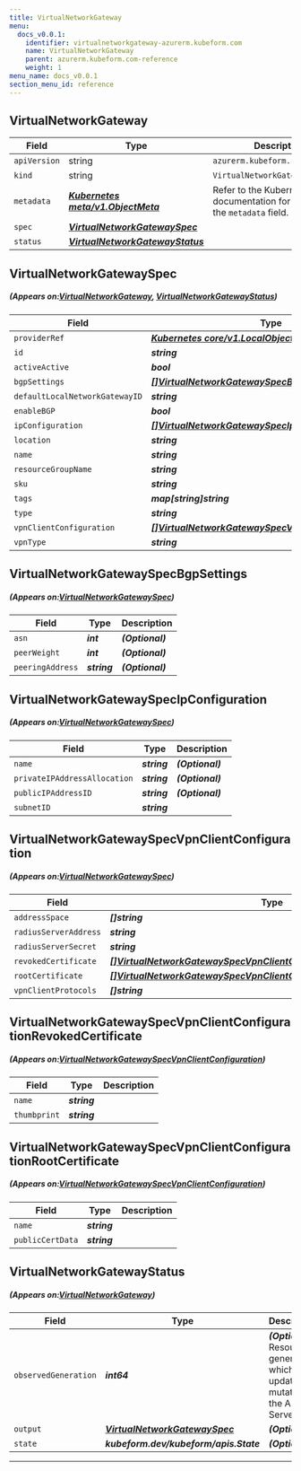 ```yaml
---
title: VirtualNetworkGateway
menu:
  docs_v0.0.1:
    identifier: virtualnetworkgateway-azurerm.kubeform.com
    name: VirtualNetworkGateway
    parent: azurerm.kubeform.com-reference
    weight: 1
menu_name: docs_v0.0.1
section_menu_id: reference
---
```


## VirtualNetworkGateway
| Field | Type | Description |
| ------ | ----- | ----------- |
| `apiVersion` | string | `azurerm.kubeform.com/v1alpha1` |
|    `kind` | string | `VirtualNetworkGateway` |
| `metadata` | ***[Kubernetes meta/v1.ObjectMeta](https://kubernetes.io/docs/reference/generated/kubernetes-api/v1.13/#objectmeta-v1-meta)***|Refer to the Kubernetes API documentation for the fields of the `metadata` field.|
| `spec` | ***[VirtualNetworkGatewaySpec](#VirtualNetworkGatewaySpec)***||
| `status` | ***[VirtualNetworkGatewayStatus](#VirtualNetworkGatewayStatus)***||
## VirtualNetworkGatewaySpec
##### (Appears on:[VirtualNetworkGateway](#VirtualNetworkGateway), [VirtualNetworkGatewayStatus](#VirtualNetworkGatewayStatus))
| Field | Type | Description |
| ------ | ----- | ----------- |
| `providerRef` | ***[Kubernetes core/v1.LocalObjectReference](https://kubernetes.io/docs/reference/generated/kubernetes-api/v1.13/#localobjectreference-v1-core)***||
| `id` | ***string***||
| `activeActive` | ***bool***| ***(Optional)*** |
| `bgpSettings` | ***[[]VirtualNetworkGatewaySpecBgpSettings](#VirtualNetworkGatewaySpecBgpSettings)***| ***(Optional)*** |
| `defaultLocalNetworkGatewayID` | ***string***| ***(Optional)*** |
| `enableBGP` | ***bool***| ***(Optional)*** |
| `ipConfiguration` | ***[[]VirtualNetworkGatewaySpecIpConfiguration](#VirtualNetworkGatewaySpecIpConfiguration)***||
| `location` | ***string***||
| `name` | ***string***||
| `resourceGroupName` | ***string***||
| `sku` | ***string***||
| `tags` | ***map[string]string***| ***(Optional)*** |
| `type` | ***string***||
| `vpnClientConfiguration` | ***[[]VirtualNetworkGatewaySpecVpnClientConfiguration](#VirtualNetworkGatewaySpecVpnClientConfiguration)***| ***(Optional)*** |
| `vpnType` | ***string***| ***(Optional)*** |
## VirtualNetworkGatewaySpecBgpSettings
##### (Appears on:[VirtualNetworkGatewaySpec](#VirtualNetworkGatewaySpec))
| Field | Type | Description |
| ------ | ----- | ----------- |
| `asn` | ***int***| ***(Optional)*** |
| `peerWeight` | ***int***| ***(Optional)*** |
| `peeringAddress` | ***string***| ***(Optional)*** |
## VirtualNetworkGatewaySpecIpConfiguration
##### (Appears on:[VirtualNetworkGatewaySpec](#VirtualNetworkGatewaySpec))
| Field | Type | Description |
| ------ | ----- | ----------- |
| `name` | ***string***| ***(Optional)*** |
| `privateIPAddressAllocation` | ***string***| ***(Optional)*** |
| `publicIPAddressID` | ***string***| ***(Optional)*** |
| `subnetID` | ***string***||
## VirtualNetworkGatewaySpecVpnClientConfiguration
##### (Appears on:[VirtualNetworkGatewaySpec](#VirtualNetworkGatewaySpec))
| Field | Type | Description |
| ------ | ----- | ----------- |
| `addressSpace` | ***[]string***||
| `radiusServerAddress` | ***string***| ***(Optional)*** |
| `radiusServerSecret` | ***string***| ***(Optional)*** |
| `revokedCertificate` | ***[[]VirtualNetworkGatewaySpecVpnClientConfigurationRevokedCertificate](#VirtualNetworkGatewaySpecVpnClientConfigurationRevokedCertificate)***| ***(Optional)*** |
| `rootCertificate` | ***[[]VirtualNetworkGatewaySpecVpnClientConfigurationRootCertificate](#VirtualNetworkGatewaySpecVpnClientConfigurationRootCertificate)***| ***(Optional)*** |
| `vpnClientProtocols` | ***[]string***| ***(Optional)*** |
## VirtualNetworkGatewaySpecVpnClientConfigurationRevokedCertificate
##### (Appears on:[VirtualNetworkGatewaySpecVpnClientConfiguration](#VirtualNetworkGatewaySpecVpnClientConfiguration))
| Field | Type | Description |
| ------ | ----- | ----------- |
| `name` | ***string***||
| `thumbprint` | ***string***||
## VirtualNetworkGatewaySpecVpnClientConfigurationRootCertificate
##### (Appears on:[VirtualNetworkGatewaySpecVpnClientConfiguration](#VirtualNetworkGatewaySpecVpnClientConfiguration))
| Field | Type | Description |
| ------ | ----- | ----------- |
| `name` | ***string***||
| `publicCertData` | ***string***||
## VirtualNetworkGatewayStatus
##### (Appears on:[VirtualNetworkGateway](#VirtualNetworkGateway))
| Field | Type | Description |
| ------ | ----- | ----------- |
| `observedGeneration` | ***int64***| ***(Optional)*** Resource generation, which is updated on mutation by the API Server.|
| `output` | ***[VirtualNetworkGatewaySpec](#VirtualNetworkGatewaySpec)***| ***(Optional)*** |
| `state` | ***kubeform.dev/kubeform/apis.State***| ***(Optional)*** |
---

